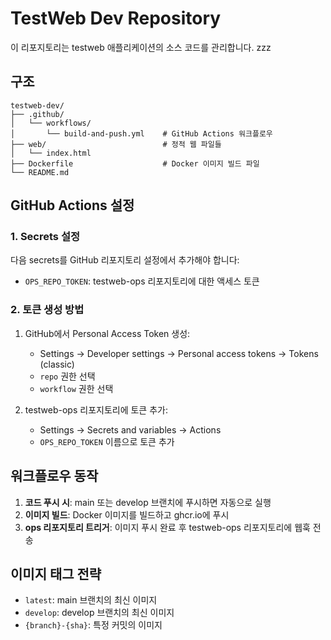 # TestWeb Dev Repository

이 리포지토리는 testweb 애플리케이션의 소스 코드를 관리합니다. zzz

## 구조

```
testweb-dev/
├── .github/
│   └── workflows/
│       └── build-and-push.yml    # GitHub Actions 워크플로우
├── web/                          # 정적 웹 파일들
│   └── index.html
├── Dockerfile                    # Docker 이미지 빌드 파일
└── README.md
```

## GitHub Actions 설정

### 1. Secrets 설정

다음 secrets를 GitHub 리포지토리 설정에서 추가해야 합니다:

- `OPS_REPO_TOKEN`: testweb-ops 리포지토리에 대한 액세스 토큰

### 2. 토큰 생성 방법

1. GitHub에서 Personal Access Token 생성:
   - Settings → Developer settings → Personal access tokens → Tokens (classic)
   - `repo` 권한 선택
   - `workflow` 권한 선택

2. testweb-ops 리포지토리에 토큰 추가:
   - Settings → Secrets and variables → Actions
   - `OPS_REPO_TOKEN` 이름으로 토큰 추가

## 워크플로우 동작

1. **코드 푸시 시**: main 또는 develop 브랜치에 푸시하면 자동으로 실행
2. **이미지 빌드**: Docker 이미지를 빌드하고 ghcr.io에 푸시
3. **ops 리포지토리 트리거**: 이미지 푸시 완료 후 testweb-ops 리포지토리에 웹훅 전송

## 이미지 태그 전략

- `latest`: main 브랜치의 최신 이미지
- `develop`: develop 브랜치의 최신 이미지
- `{branch}-{sha}`: 특정 커밋의 이미지
